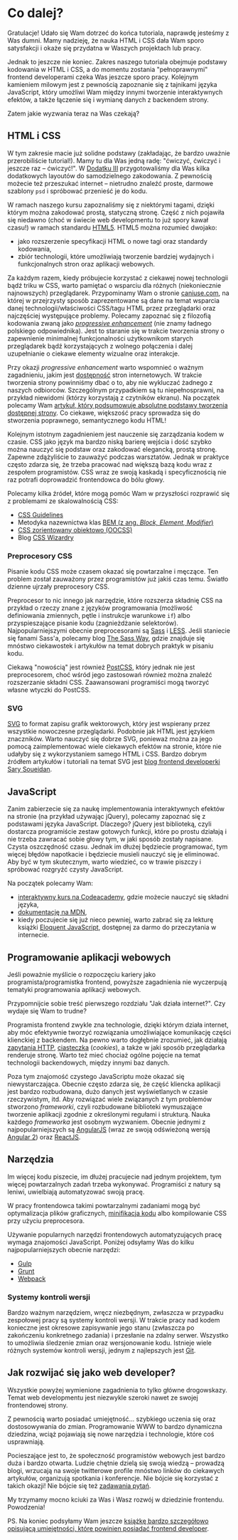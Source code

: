 # Co dalej?

Gratulacje! Udało się Wam dotrzeć do końca tutoriala, naprawdę jesteśmy z Was dumni. Mamy nadzieję, że nauka HTML i CSS dała Wam sporo satysfakcji i okaże się przydatna w Waszych projektach lub pracy.

Jednak to jeszcze nie koniec. Zakres naszego tutoriala obejmuje podstawy kodowania w HTML i CSS, a do momentu zostania "pełnoprawnymi" frontend developerami czeka Was jeszcze sporo pracy. Kolejnym kamieniem milowym jest z pewnością zapoznanie się z tajnikami języka JavaScript, który umożliwi Wam między innymi tworzenie interaktywnych efektów, a także łączenie się i wymianę danych z backendem strony.

Zatem jakie wyzwania teraz na Was czekają?

## HTML i CSS

W tym zakresie macie już solidne podstawy (zakładając, że bardzo uważnie przerobiliście tutorial!). Mamy tu dla Was jedną radę: "ćwiczyć, ćwiczyć i jeszcze raz &ndash; ćwiczyć!". W [Dodatku III](../appendix/bonus-exercise/README.md) przygotowaliśmy dla Was kilka dodatkowych layoutów do samodzielnego zakodowania. Z pewnością możecie też przeszukać internet &ndash; nietrudno znaleźć proste, darmowe szablony `psd` i spróbować przenieść je do kodu. 

W ramach naszego kursu zapoznaliśmy się z niektórymi tagami, dzięki którym można zakodować prostą, statyczną stronę. Część z nich pojawiła się niedawno (choć w świecie web developmentu to już spory kawał czasu!) w ramach standardu [HTML5](https://developer.mozilla.org/en-US/docs/Web/Guide/HTML/HTML5). HTML5 można rozumieć dwojako:

- jako rozszerzenie specyfikacji HTML o nowe tagi oraz standardy kodowania,
- zbiór technologii, które umożliwiają tworzenie bardziej wydajnych i funkcjonalnych stron oraz aplikacji webowych.

Za każdym razem, kiedy próbujecie korzystać z ciekawej nowej technologii bądź triku w CSS, warto pamiętać o wsparciu dla różnych (niekoniecznie najnowszych) przeglądarek. Przypominamy Wam o stronie [caniuse.com](http://caniuse.com), na której w przejrzysty sposób zaprezentowane są dane na temat wsparcia danej technologii/właściwości CSS/tagu HTML przez przeglądarki oraz najczęściej występujące problemy. Polecamy zapoznać się z filozofią kodowania zwaną jako [<i>progressive enhancement</i>](https://en.wikipedia.org/wiki/Progressive_enhancement) (nie znamy ładnego polskiego odpowiednika). Jest to staranie się w trakcie tworzenia strony o zapewnienie minimalnej funkcjonalności użytkownikom starych przeglądarek bądź korzystających z wolnego połączenia i dalej uzupełnianie o ciekawe elementy wizualne oraz interakcje.

Przy okazji <i>progressive enhancement</i> warto wspomnieć o ważnym zagadnieniu, jakim jest <a href="https://pl.wikipedia.org/wiki/Dost%C4%99pno%C5%9B%C4%87_(WWW)">dostępność</a> stron internetowych. W trakcie tworzenia strony powinniśmy dbać o to, aby nie wykluczać żadnego z naszych odbiorców. Szczególnym przypadkiem są tu niepełnosprawni, na przykład niewidomi (którzy korzystają z czytników ekranu). Na początek polecamy Wam [artykuł, który podsumowuje absolutne podstawy tworzenia dostępnej strony](https://www.marcozehe.de/2015/12/14/the-web-accessibility-basics/). Co ciekawe, większość pracy sprowadza się do stworzenia poprawnego, semantycznego kodu HTML!

Kolejnym istotnym zagadnieniem jest nauczenie się zarządzania kodem w czasie. CSS jako język ma bardzo niską barierę wejścia i dość szybko można nauczyć się podstaw oraz zakodować elegancką, prostą stronę. Zapewne zdążyliście to zauważyć podczas warsztatów. Jednak w praktyce często zdarza się, że trzeba pracować nad większą bazą kodu wraz z zespołem programistów. CSS wraz ze swoją kaskadą i specyficznością nie raz potrafi doprowadzić frontendowca do bólu głowy.

Polecamy kilka źródeł, które mogą pomóc Wam w przyszłości rozprawić się z problemami ze skalowalnością CSS:

- [CSS Guidelines](http://cssguidelin.es/)
- Metodyka nazewnictwa klas [BEM (z ang. <i>Block, Element, Modifier</i>)](http://getbem.com/introduction/)
- [CSS zorientowany obiektowo (OOCSS)](https://www.smashingmagazine.com/2011/12/an-introduction-to-object-oriented-css-oocss/)
- Blog [CSS Wizardry](http://csswizardry.com/)

### Preprocesory CSS

Pisanie kodu CSS może czasem okazać się powtarzalne i męczące. Ten problem został zauważony przez programistów już jakiś czas temu. Światło dzienne ujrzały preprocesory CSS.

Preprocesor to nic innego jak narzędzie, które rozszerza składnię CSS na przykład o rzeczy znane z języków programowania (możliwość definiowania zmiennych, pętle i instrukcje warunkowe `if`) albo przyspieszające pisanie kodu (zagnieżdżanie selektorów). Najpopularniejszymi obecnie preprocesorami są [Sass](http://sass-lang.com/) i [LESS](http://lesscss.org/). Jeśli staniecie się fanami Sass'a, polecamy blog [The Sass Way](http://thesassway.com/), gdzie znajduje się mnóstwo ciekawostek i artykułów na temat dobrych praktyk w pisaniu kodu.

Ciekawą "nowością" jest również [PostCSS](http://postcss.org/), który jednak nie jest preprocesorem, choć wśród jego zastosowań również można znaleźć rozszerzanie składni CSS. Zaawansowani programiści mogą tworzyć własne wtyczki do PostCSS.

### SVG

[SVG](https://developer.mozilla.org/en-US/docs/Web/SVG) to format zapisu grafik wektorowych, który jest wspierany przez wszystkie nowoczesne przeglądarki. Podobnie jak HTML jest językiem znaczników. Warto nauczyć się dobrze SVG, ponieważ można za jego pomocą zaimplementować wiele ciekawych efektów na stronie, które nie udałyby się z wykorzystaniem samego HTML i CSS. Bardzo dobrym źródłem artykułów i tutoriali na temat SVG jest [blog frontend developerki Sary Soueidan](https://sarasoueidan.com/articles/).

## JavaScript

Zanim zabierzecie się za naukę implementowania interaktywnych efektów na stronie (na przykład używając jQuery), polecamy zapoznać się z podstawami języka JavaScript. Dlaczego? jQuery jest biblioteką, czyli dostarcza programiście zestaw gotowych funkcji, które po prostu działają i nie trzeba zawracać sobie głowy tym, w jaki sposób zostały napisane. Czysta oszczędność czasu. Jednak im dłużej będziecie programować, tym więcej błędów napotkacie i będziecie musieli nauczyć się je eliminować. Aby być w tym skutecznym, warto wiedzieć, co w trawie piszczy i spróbować rozgryźć czysty JavaScript.

Na początek polecamy Wam:

- [interaktywny kurs na Codeacademy](https://www.codecademy.com/learn/javascript), gdzie możecie nauczyć się składni języka,
- [dokumentację na MDN](https://developer.mozilla.org/pl/docs/Web/JavaScript),
- kiedy poczujecie się już nieco pewniej, warto zabrać się za lekturę książki [Eloquent JavaScript](http://eloquentjavascript.net/), dostępnej za darmo do przeczytania w internecie.

## Programowanie aplikacji webowych

Jeśli poważnie myślicie o rozpoczęciu kariery jako programista/programistka frontend, powyższe zagadnienia nie wyczerpują tematyki programowania aplikacji webowych.

Przypomnijcie sobie treść pierwszego rozdziału "Jak działa internet?". Czy wydaje się Wam to trudne?

Programista frontend zwykle zna technologie, dzięki którym działa internet, aby móc efektywnie tworzyć rozwiązania umożliwiające komunikację części klienckiej z backendem. Na pewno warto dogłębnie zrozumieć, jak działają [zapytania HTTP](https://en.wikipedia.org/wiki/Hypertext_Transfer_Protocol), [ciasteczka](https://en.wikipedia.org/wiki/HTTP_cookie) (<i>cookies</i>), a także w jaki sposób przeglądarka renderuje stronę. Warto też mieć chociaż ogólne pojęcie na temat technologii backendowych, między innymi baz danych.

Poza tym znajomość czystego JavaScriptu może okazać się niewystarczająca. Obecnie często zdarza się, że część kliencka aplikacji jest bardzo rozbudowana, dużo danych jest wyświetlanych w czasie rzeczywistym, itd. Aby rozwiązać wiele związanych z tym problemów stworzono <i>frameworki</i>, czyli rozbudowane biblioteki wymuszające tworzenie aplikacji zgodnie z określonymi regułami i strukturą. Nauka każdego <i>frameworka</i> jest osobnym wyzwaniem. Obecnie jednymi z najpopularniejszych są [AngularJS](https://angularjs.org/) (wraz ze swoją odświeżoną wersją [Angular 2](https://angular.io/)) oraz [ReactJS](https://facebook.github.io/react/).

## Narzędzia

Im więcej kodu piszecie, im dłużej pracujecie nad jednym projektem, tym więcej powtarzalnych zadań trzeba wykonywać. Programiści z natury są leniwi, uwielbiają automatyzować swoją pracę.

W pracy frontendowca takimi powtarzalnymi zadaniami mogą być optymalizacja plików graficznych, [minifikacja kodu](https://pl.wikipedia.org/wiki/Minifikacja) albo kompilowanie CSS przy użyciu preprocesora.

Używanie popularnych narzędzi frontendowych automatyzujących pracę wymaga znajomości JavaScript. Poniżej odsyłamy Was do kilku najpopularniejszych obecnie narzędzi:

- [Gulp](http://gulpjs.com/)
- [Grunt](http://gruntjs.com/)
- [Webpack](https://webpack.github.io/)

### Systemy kontroli wersji

Bardzo ważnym narzędziem, wręcz niezbędnym, zwłaszcza w przypadku zespołowej pracy są systemy kontroli wersji. W trakcie pracy nad kodem konieczne jest okresowe zapisywanie jego stanu (zwłaszcza po zakończeniu konkretnego zadania) i przesłanie na zdalny serwer. Wszystko to umożliwia śledzenie zmian oraz wersjonowanie kodu. Istnieje wiele różnych systemów kontroli wersji, jednym z najlepszych jest [Git](https://git-scm.com/).

## Jak rozwijać się jako web developer?

Wszystkie powyżej wymienione zagadnienia to tylko główne drogowskazy. Temat web developmentu jest niezwykle szeroki nawet ze swojej frontendowej strony. 

Z pewnością warto posiadać umiejętność... szybkiego uczenia się oraz dostosowywania do zmian. Programowanie WWW to bardzo dynamiczna dziedzina, wciąż pojawiają się nowe narzędzia i technologie, które coś usprawniają.

Pocieszające jest to, że społeczność programistów webowych jest bardzo duża i bardzo otwarta. Ludzie chętnie dzielą się swoją wiedzą &ndash; prowadzą blogi, wrzucają na swoje twitterowe profile mnóstwo linków do ciekawych artykułów, organizują spotkania i konferencje. Nie bójcie się korzystać z takich okazji! Nie bójcie się też [zadawania pytań](mailto:contact@theawwwesomes.org).

My trzymamy mocno kciuki za Was i Wasz rozwój w dziedzinie frontendu. Powodzenia!

PS. Na koniec podsyłamy Wam jeszcze [książkę bardzo szczegółowo opisującą umiejętności, które powinien posiadać frontend developer](http://www.frontendhandbook.com/).